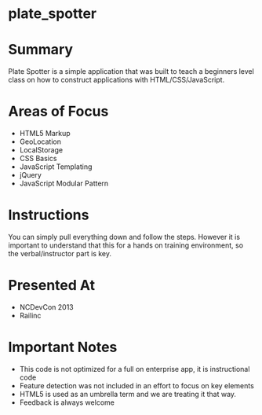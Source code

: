 plate_spotter
=============

# Summary
Plate Spotter is a simple application that was built to teach a beginners level class on how to construct applications with HTML/CSS/JavaScript.

# Areas of Focus
* HTML5 Markup
* GeoLocation
* LocalStorage
* CSS Basics
* JavaScript Templating
* jQuery
* JavaScript Modular Pattern

# Instructions
You can simply pull everything down and follow the steps.  However it is important to understand that this for a hands on training environment, so the verbal/instructor part is key.

# Presented At
* NCDevCon 2013
* Railinc

# Important Notes
* This code is not optimized for a full on enterprise app, it is instructional code
* Feature detection was not included in an effort to focus on key elements
* HTML5 is used as an umbrella term and we are treating it that way.
* Feedback is always welcome



